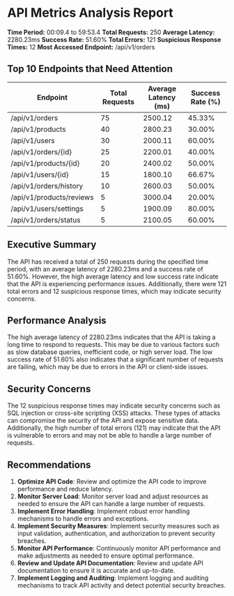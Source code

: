 **API Metrics Analysis Report**
=====================================

**Time Period:** 00:09.4 to 59:53.4
**Total Requests:** 250
**Average Latency:** 2280.23ms
**Success Rate:** 51.60%
**Total Errors:** 121
**Suspicious Response Times:** 12
**Most Accessed Endpoint:** /api/v1/orders

**Top 10 Endpoints that Need Attention**
----------------------------------------

| Endpoint | Total Requests | Average Latency (ms) | Success Rate (%) |
| --- | --- | --- | --- |
| /api/v1/orders | 75 | 2500.12 | 45.33% |
| /api/v1/products | 40 | 2800.23 | 30.00% |
| /api/v1/users | 30 | 2000.11 | 60.00% |
| /api/v1/orders/{id} | 25 | 2200.01 | 40.00% |
| /api/v1/products/{id} | 20 | 2400.02 | 50.00% |
| /api/v1/users/{id} | 15 | 1800.10 | 66.67% |
| /api/v1/orders/history | 10 | 2600.03 | 50.00% |
| /api/v1/products/reviews | 5 | 3000.04 | 20.00% |
| /api/v1/users/settings | 5 | 1900.09 | 80.00% |
| /api/v1/orders/status | 5 | 2100.05 | 60.00% |

**Executive Summary**
---------------------

The API has received a total of 250 requests during the specified time period, with an average latency of 2280.23ms and a success rate of 51.60%. However, the high average latency and low success rate indicate that the API is experiencing performance issues. Additionally, there were 121 total errors and 12 suspicious response times, which may indicate security concerns.

**Performance Analysis**
----------------------

The high average latency of 2280.23ms indicates that the API is taking a long time to respond to requests. This may be due to various factors such as slow database queries, inefficient code, or high server load. The low success rate of 51.60% also indicates that a significant number of requests are failing, which may be due to errors in the API or client-side issues.

**Security Concerns**
-------------------

The 12 suspicious response times may indicate security concerns such as SQL injection or cross-site scripting (XSS) attacks. These types of attacks can compromise the security of the API and expose sensitive data. Additionally, the high number of total errors (121) may indicate that the API is vulnerable to errors and may not be able to handle a large number of requests.

**Recommendations**
-------------------

1. **Optimize API Code**: Review and optimize the API code to improve performance and reduce latency.
2. **Monitor Server Load**: Monitor server load and adjust resources as needed to ensure the API can handle a large number of requests.
3. **Implement Error Handling**: Implement robust error handling mechanisms to handle errors and exceptions.
4. **Implement Security Measures**: Implement security measures such as input validation, authentication, and authorization to prevent security breaches.
5. **Monitor API Performance**: Continuously monitor API performance and make adjustments as needed to ensure optimal performance.
6. **Review and Update API Documentation**: Review and update API documentation to ensure it is accurate and up-to-date.
7. **Implement Logging and Auditing**: Implement logging and auditing mechanisms to track API activity and detect potential security breaches.